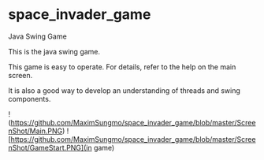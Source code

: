 # space_invader_game
Java Swing Game

This is the java swing game.

This game is easy to operate.
For details, refer to the help on the main screen.

It is also a good way to develop an understanding of threads and swing components.

!(https://github.com/MaximSungmo/space_invader_game/blob/master/ScreenShot/Main.PNG)[](main)
![https://github.com/MaximSungmo/space_invader_game/blob/master/ScreenShot/GameStart.PNG](in game)
